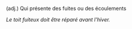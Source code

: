 (adj.) Qui présente des fuites ou des écoulements

*Le toit fuiteux doit être réparé avant l'hiver.*